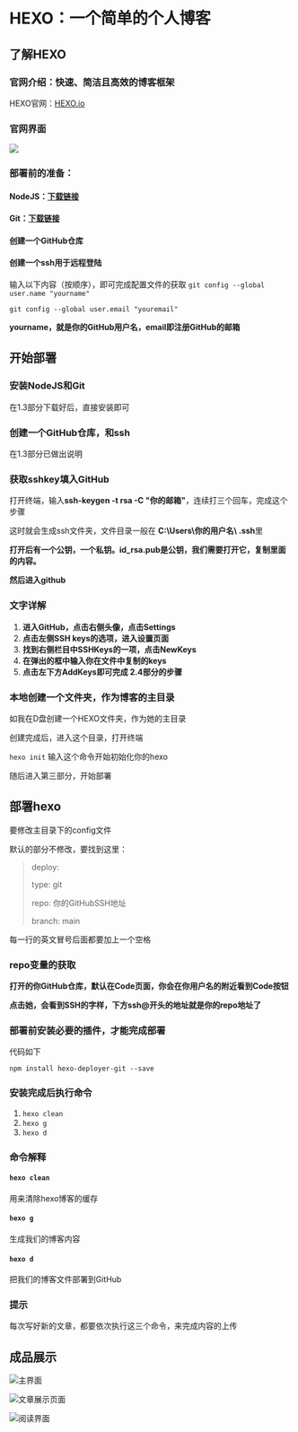 # HEXO：一个简单的个人博客

## 了解HEXO

### 官网介绍：快速、简洁且高效的博客框架

HEXO官网：[HEXO.io](https://hexo.io/zh-cn/)

### 官网界面

![](https://pngs.yanyujiangnan.site/%E5%B1%8F%E5%B9%95%E6%88%AA%E5%9B%BE%202024-07-17%20223840.png)

### 部署前的准备：

#### NodeJS：[下载链接](https://alist3.xtstudy.site/d/alist/hexo%E6%96%87%E4%BB%B6/node-v20.13.1-x64.msi?sign=tsRRazQlWt11V7kuQKjTrrwotRifAvF749YJ-xMJ0go=:0)

#### Git：[下载链接](https://alist3.xtstudy.site/d/alist/hexo%E6%96%87%E4%BB%B6/Git-2.45.1-64-bit.exe?sign=uNg8sV4hx_764UovO4WDRd2F6fvraAwy6G8XcRIKKR8=:0)

#### 创建一个GitHub仓库

#### 创建一个ssh用于远程登陆

输入以下内容（按顺序），即可完成配置文件的获取
`git config --global user.name "yourname" `

`git config --global user.email "youremail"`

**yourname，就是你的GitHub用户名，email即注册GitHub的邮箱**

## 开始部署

### 安装NodeJS和Git

在1.3部分下载好后，直接安装即可

### 创建一个GitHub仓库，和ssh

在1.3部分已做出说明

### 获取sshkey填入GitHub

打开终端，输入**ssh-keygen -t rsa -C "你的邮箱"**，连续打三个回车，完成这个步骤

这时就会生成ssh文件夹，文件目录一般在 **C:\Users\你的用户名\ .ssh**里

**打开后有一个公钥，一个私钥。id_rsa.pub是公钥，我们需要打开它，复制里面的内容。**

**然后进入github**

### 文字详解

1. **进入GitHub，点击右侧头像，点击Settings**
2. **点击左侧SSH keys的选项，进入设置页面**
3. **找到右侧栏目中SSHKeys的一项，点击NewKeys**
4. **在弹出的框中输入你在文件中复制的keys**
5. **点击左下方AddKeys即可完成 2.4部分的步骤**

### 本地创建一个文件夹，作为博客的主目录

如我在D盘创建一个HEXO文件夹，作为她的主目录

创建完成后，进入这个目录，打开终端

`hexo init` 输入这个命令开始初始化你的hexo

随后进入第三部分，开始部署

## 部署hexo

要修改主目录下的config文件

默认的部分不修改，要找到这里：

> deploy:  
>
> type: git  
>
> repo: 你的GitHubSSH地址
>
> branch: main

每一行的英文冒号后面都要加上一个空格

### repo变量的获取

**打开的你GitHub仓库，默认在Code页面，你会在你用户名的附近看到Code按钮**

**点击她，会看到SSH的字样，下方ssh@开头的地址就是你的repo地址了**

### 部署前安装必要的插件，才能完成部署

代码如下

`npm install hexo-deployer-git --save`

### 安装完成后执行命令

1. `hexo clean`
2. `hexo g`
3. `hexo d`

### 命令解释

#### `hexo clean`

用来清除hexo博客的缓存

#### `hexo g`

生成我们的博客内容

#### `hexo d`

把我们的博客文件部署到GitHub

### 提示

每次写好新的文章，都要依次执行这三个命令，来完成内容的上传

## 成品展示

![主界面](https://pngs.yanyujiangnan.site/%E5%B1%8F%E5%B9%95%E6%88%AA%E5%9B%BE%202024-07-17%20231843.png)

![文章展示页面](https://pngs.yanyujiangnan.site/%E5%B1%8F%E5%B9%95%E6%88%AA%E5%9B%BE%202024-07-17%20231946.png)

![阅读界面](https://pngs.yanyujiangnan.site/%E5%B1%8F%E5%B9%95%E6%88%AA%E5%9B%BE%202024-07-17%20232041.png)